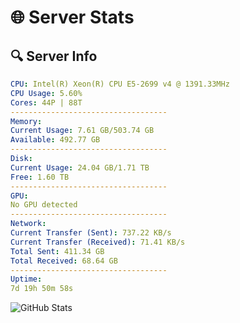 # 🌐 Server Stats
## 🔍 Server Info
```yaml
CPU: Intel(R) Xeon(R) CPU E5-2699 v4 @ 1391.33MHz
CPU Usage: 5.60%
Cores: 44P | 88T
-----------------------------------
Memory:
Current Usage: 7.61 GB/503.74 GB
Available: 492.77 GB
-----------------------------------
Disk:
Current Usage: 24.04 GB/1.71 TB
Free: 1.60 TB
-----------------------------------
GPU:
No GPU detected
-----------------------------------
Network:
Current Transfer (Sent): 737.22 KB/s
Current Transfer (Received): 71.41 KB/s
Total Sent: 411.34 GB
Total Received: 68.64 GB
-----------------------------------
Uptime:
7d 19h 50m 58s
```
![GitHub Stats](https://img.shields.io/badge/Updated-2025-04-27_12:59:46-blue)